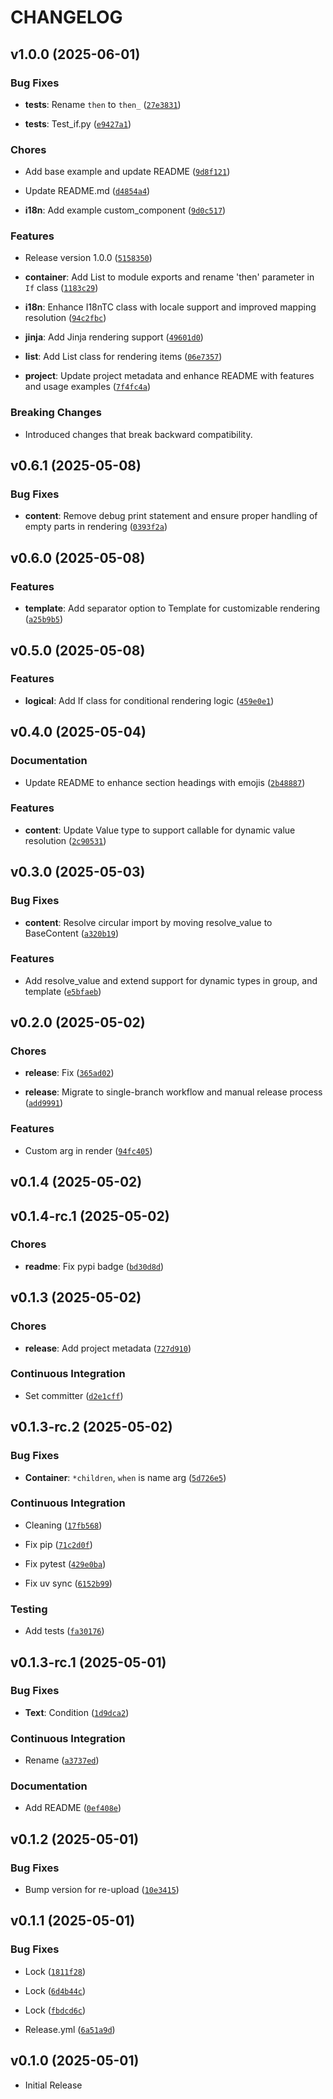 # CHANGELOG

<!-- version list -->

## v1.0.0 (2025-06-01)

### Bug Fixes

- **tests**: Rename `then` to `then_`
  ([`27e3831`](https://github.com/m-xim/textcompose/commit/27e38314ad499fde1f7b5f790fe06a41d924f255))

- **tests**: Test_if.py
  ([`e9427a1`](https://github.com/m-xim/textcompose/commit/e9427a1b7ff500a51ac6f9a195435d8d9d246f56))

### Chores

- Add base example and update README
  ([`9d8f121`](https://github.com/m-xim/textcompose/commit/9d8f121723c96c2c3120022fa9618e701c852e53))

- Update README.md
  ([`d4854a4`](https://github.com/m-xim/textcompose/commit/d4854a4ee14e526ffb20b6b0e153b020b67f1152))

- **i18n**: Add example custom_component
  ([`9d0c517`](https://github.com/m-xim/textcompose/commit/9d0c51796954fe05c7d65945860284bd18344bac))

### Features

- Release version 1.0.0
  ([`5158350`](https://github.com/m-xim/textcompose/commit/5158350af25b9a89dcceee9acfb12bbdc65509f6))

- **container**: Add List to module exports and rename 'then' parameter in `If` class
  ([`1183c29`](https://github.com/m-xim/textcompose/commit/1183c29a2e80de7995f2f39725fc8fe4dca14304))

- **i18n**: Enhance I18nTC class with locale support and improved mapping resolution
  ([`94c2fbc`](https://github.com/m-xim/textcompose/commit/94c2fbc33f72ef1c83d76e893a59dfb3ddf1c0c2))

- **jinja**: Add Jinja rendering support
  ([`49601d0`](https://github.com/m-xim/textcompose/commit/49601d03ae1cedbd6b9f5aa92601d0b91255f144))

- **list**: Add List class for rendering items
  ([`06e7357`](https://github.com/m-xim/textcompose/commit/06e7357b93132d581dac13f77dda02bc91101423))

- **project**: Update project metadata and enhance README with features and usage examples
  ([`7f4fc4a`](https://github.com/m-xim/textcompose/commit/7f4fc4aa8902870edc6ec3190005d4c856a4bf22))

### Breaking Changes

- Introduced changes that break backward compatibility.


## v0.6.1 (2025-05-08)

### Bug Fixes

- **content**: Remove debug print statement and ensure proper handling of empty parts in rendering
  ([`0393f2a`](https://github.com/m-xim/textcompose/commit/0393f2aa19342f82ce7c88e465dbde3272c5a175))


## v0.6.0 (2025-05-08)

### Features

- **template**: Add separator option to Template for customizable rendering
  ([`a25b9b5`](https://github.com/m-xim/textcompose/commit/a25b9b55d22e9bdcc8ae5a2b2bebd950734baa0d))


## v0.5.0 (2025-05-08)

### Features

- **logical**: Add If class for conditional rendering logic
  ([`459e0e1`](https://github.com/m-xim/textcompose/commit/459e0e104cc2a3cb7436765d6b3f70795584d931))


## v0.4.0 (2025-05-04)

### Documentation

- Update README to enhance section headings with emojis
  ([`2b48887`](https://github.com/m-xim/textcompose/commit/2b48887aa1bb59cc5969cc53ba6ccdedf3bc693e))

### Features

- **content**: Update Value type to support callable for dynamic value resolution
  ([`2c90531`](https://github.com/m-xim/textcompose/commit/2c9053145eaa2b53ca044406bdae998a909e582d))


## v0.3.0 (2025-05-03)

### Bug Fixes

- **content**: Resolve circular import by moving resolve_value to BaseContent
  ([`a320b19`](https://github.com/m-xim/textcompose/commit/a320b19cc4115cce406e900bee67f7e0e87147ce))

### Features

- Add resolve_value and extend support for dynamic types in group, and template
  ([`e5bfaeb`](https://github.com/m-xim/textcompose/commit/e5bfaeb7ebb470483719eaef9354c8b08a7eac6a))


## v0.2.0 (2025-05-02)

### Chores

- **release**: Fix
  ([`365ad02`](https://github.com/m-xim/textcompose/commit/365ad025db2b580e16941d207491a18560034573))

- **release**: Migrate to single-branch workflow and manual release process
  ([`add9991`](https://github.com/m-xim/textcompose/commit/add9991277ceaa84afc324cace9d894b50a308c2))

### Features

- Custom arg in render
  ([`94fc405`](https://github.com/m-xim/textcompose/commit/94fc405c44f3aafa34a55dabf7d56374ee1ab45f))


## v0.1.4 (2025-05-02)


## v0.1.4-rc.1 (2025-05-02)

### Chores

- **readme**: Fix pypi badge
  ([`bd30d8d`](https://github.com/m-xim/textcompose/commit/bd30d8dee487d5f717cae2275a3687488dfb58b4))


## v0.1.3 (2025-05-02)

### Chores

- **release**: Add project metadata
  ([`727d910`](https://github.com/m-xim/textcompose/commit/727d9109f66f129cccd4a1263036dc8888b376b7))

### Continuous Integration

- Set committer
  ([`d2e1cff`](https://github.com/m-xim/textcompose/commit/d2e1cff651e9fc13a12c6e6cd95584426d4df645))


## v0.1.3-rc.2 (2025-05-02)

### Bug Fixes

- **Container**: `*children`, `when` is name arg
  ([`5d726e5`](https://github.com/m-xim/textcompose/commit/5d726e548691162f38737c4d31903725c63b05d1))

### Continuous Integration

- Cleaning
  ([`17fb568`](https://github.com/m-xim/textcompose/commit/17fb5687113d3f0c3694e963ae153409bc7d4279))

- Fix pip
  ([`71c2d0f`](https://github.com/m-xim/textcompose/commit/71c2d0ffef0e8c85da1c9b89fb6c84568dd81624))

- Fix pytest
  ([`429e0ba`](https://github.com/m-xim/textcompose/commit/429e0ba95c17bc858ab47db9901a75df24ee4b04))

- Fix uv sync
  ([`6152b99`](https://github.com/m-xim/textcompose/commit/6152b99f0155d902096af632a216aed8be8d7d7d))

### Testing

- Add tests
  ([`fa30176`](https://github.com/m-xim/textcompose/commit/fa301760d5734d249c5c7c59a7f9f954de6bf0c4))


## v0.1.3-rc.1 (2025-05-01)

### Bug Fixes

- **Text**: Condition
  ([`1d9dca2`](https://github.com/m-xim/textcompose/commit/1d9dca26f2c2f6c41416c9009a29e3c002feef50))

### Continuous Integration

- Rename
  ([`a3737ed`](https://github.com/m-xim/textcompose/commit/a3737ed9b72de9d9d245bb2398616f9b0822254b))

### Documentation

- Add README
  ([`0ef408e`](https://github.com/m-xim/textcompose/commit/0ef408e808bbde043c5ef12c3928e006b0631183))


## v0.1.2 (2025-05-01)

### Bug Fixes

- Bump version for re-upload
  ([`10e3415`](https://github.com/m-xim/textcompose/commit/10e34150ca94eec75af46fe3bbda121a4b97b802))


## v0.1.1 (2025-05-01)

### Bug Fixes

- Lock
  ([`1811f28`](https://github.com/m-xim/textcompose/commit/1811f28b954106735e1e28d513378a426fb11c15))

- Lock
  ([`6d4b44c`](https://github.com/m-xim/textcompose/commit/6d4b44c8719a45f52834391777d5b98af452a36f))

- Lock
  ([`fbdcd6c`](https://github.com/m-xim/textcompose/commit/fbdcd6caf211c7a6a33ac6acc4a08a2e8bcdeb8f))

- Release.yml
  ([`6a51a9d`](https://github.com/m-xim/textcompose/commit/6a51a9d68cf05e38576de6c29b3244a33fe21a9d))


## v0.1.0 (2025-05-01)

- Initial Release
